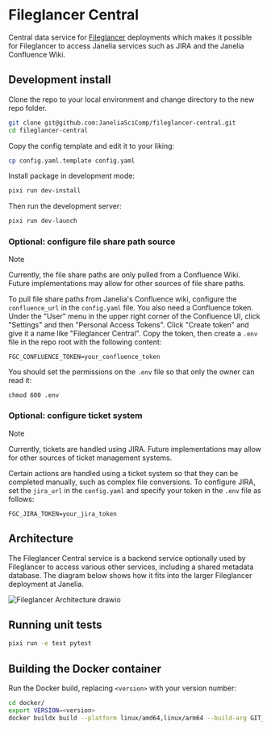 # Fileglancer Central

Central data service for [Fileglancer](https://github.com/JaneliaSciComp/fileglancer) deployments which makes it possible for Fileglancer to access Janelia services such as JIRA and the Janelia Confluence Wiki. 

## Development install

Clone the repo to your local environment and change directory to the new repo folder.

```bash
git clone git@github.com:JaneliaSciComp/fileglancer-central.git
cd fileglancer-central
```

Copy the config template and edit it to your liking:

```bash
cp config.yaml.template config.yaml
```

Install package in development mode:

```bash
pixi run dev-install
```

Then run the development server:

```bash
pixi run dev-launch
```

### Optional: configure file share path source

> [!NOTE]
> Currently, the file share paths are only pulled from a Confluence Wiki. Future implementations may allow for other sources of file share paths.

To pull file share paths from Janelia's Confluence wiki, configure the `confluence_url` in the `config.yaml` file. You also need a Confluence token. Under the "User" menu in the upper right corner of the Confluence UI, click "Settings" and then "Personal Access Tokens". Click "Create token" and give it a name like "Fileglancer Central". Copy the token, then create a `.env` file in the repo root with the following content:

```
FGC_CONFLUENCE_TOKEN=your_confluence_token
```

You should set the permissions on the `.env` file so that only the owner can read it:
```
chmod 600 .env
```

### Optional: configure ticket system

> [!NOTE]
> Currently, tickets are handled using JIRA. Future implementations may allow for other sources of ticket management systems.

Certain actions are handled using a ticket system so that they can be completed manually, such as complex file conversions. To configure JIRA, set the `jira_url` in the `config.yaml` and specify your token in the `.env` file as follows:

```
FGC_JIRA_TOKEN=your_jira_token
```

## Architecture

The Fileglancer Central service is a backend service optionally used by Fileglancer to access various other services, including a shared metadata database. The diagram below shows how it fits into the larger Fileglancer deployment at Janelia. 

![Fileglancer Architecture drawio](https://github.com/user-attachments/assets/216353d2-082d-4292-a2eb-b72004087110)


## Running unit tests

```bash
pixi run -e test pytest
```

## Building the Docker container

Run the Docker build, replacing `<version>` with your version number:

```bash
cd docker/
export VERSION=<version>
docker buildx build --platform linux/amd64,linux/arm64 --build-arg GIT_TAG=$VERSION -t ghcr.io/janeliascicomp/fileglancer-central:$VERSION -t ghcr.io/janeliascicomp/fileglancer-central:latest --push .
```

